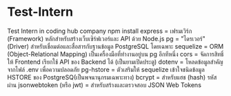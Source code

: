# Test-Intern
Test Intern in coding hub company
npm install 
express = เฟรมเวิร์ก (Framework) หลักสำหรับสร้างเว็บเซิร์ฟเวอร์และ API ด้วย Node.js 
pg = "ไดรเวอร์" (Driver) สำหรับเชื่อมต่อและสื่อสารกับฐานข้อมูล PostgreSQL โดยเฉพาะ
sequelize = ORM (Object-Relational Mapping) เป็นเครื่องมือที่ทำงานอยู่บน pg อีกทีหนึ่ง
cors = จัดการสิทธิ์ให้ Frontend เรียกใช้ API ของ Backend ได้ (เป็นยามเปิดประตู)
dotenv = โหลดข้อมูลสำคัญจากไฟล์ .env เพื่อความปลอดภัย
pg-hstore = ตัวเสริมให้ sequelize เข้าใจชนิดข้อมูล HSTORE ของ PostgreSQ(เป็นพจนานุกรมเฉพาะทาง)
bcrypt = สำหรับแฮช (hash) รหัสผ่าน
jsonwebtoken (หรือ jwt) = สำหรับสร้างและตรวจสอบ JSON Web Tokens